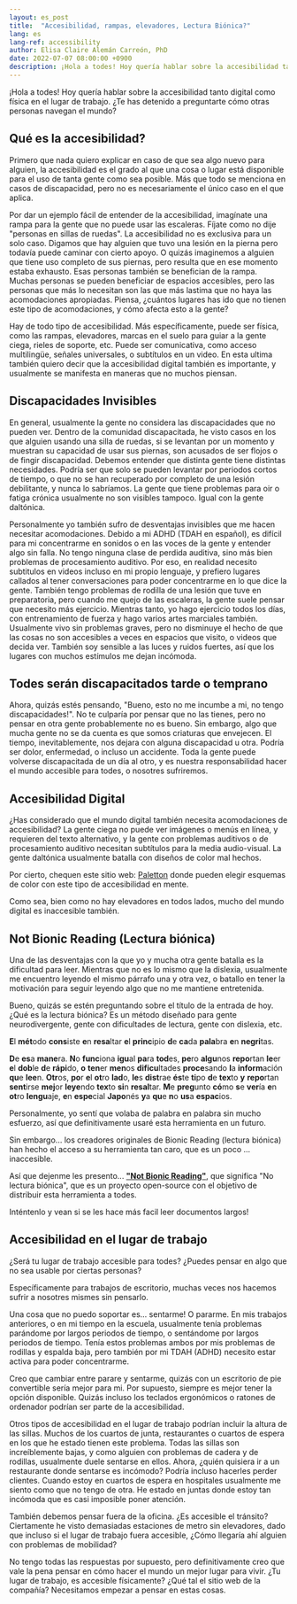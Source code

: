 ```yaml
---
layout: es_post
title:  "Accesibilidad, rampas, elevadores, Lectura Biónica?"
lang: es
lang-ref: accessibility
author: Elisa Claire Alemán Carreón, PhD
date: 2022-07-07 08:00:00 +0900
description: ¡Hola a todes! Hoy quería hablar sobre la accesibilidad tanto digital como física en el lugar de trabajo. ¿Te has detenido a preguntarte cómo otras personas navegan el mundo?
---
```


¡Hola a todes! Hoy quería hablar sobre la accesibilidad tanto digital como física en el lugar de trabajo. ¿Te has detenido a preguntarte cómo otras personas navegan el mundo?

## Qué es la accesibilidad?

Primero que nada quiero explicar en caso de que sea algo nuevo para alguien, la accesibilidad es el grado al que una cosa o lugar está disponible para el uso de tanta gente como sea posible. Más que todo se menciona en casos de discapacidad, pero no es necesariamente el único caso en el que aplica.

Por dar un ejemplo fácil de entender de la accesibilidad, imagínate una rampa para la gente que no puede usar las escaleras. Fíjate como no dije "personas en sillas de ruedas". La accesibilidad no es exclusiva para un solo caso. Digamos que hay alguien que tuvo una lesión en la pierna pero todavía puede caminar con cierto apoyo. O quizás imaginemos a alguien que tiene uso completo de sus piernas, pero resulta que en ese momento estaba exhausto. Esas personas también se benefician de la rampa. Muchas personas se pueden beneficiar de espacios accesibles, pero las personas que más lo necesitan son las que más lastima que no haya las acomodaciones apropiadas. Piensa, ¿cuántos lugares has ido que no tienen este tipo de acomodaciones, y cómo afecta esto a la gente?

Hay de todo tipo de accesibilidad. Más específicamente, puede ser física, como las rampas, elevadores, marcas en el suelo para guiar a la gente ciega, rieles de soporte, etc. Puede ser comunicativa, como acceso multilingüe, señales universales, o subtítulos en un video. En esta ultima también quiero decir que la accesibilidad digital también es importante, y usualmente se manifesta en maneras que no muchos piensan.

## Discapacidades Invisibles

En general, usualmente la gente no considera las discapacidades que no pueden ver. Dentro de la comunidad discapacitada, he visto casos en los que alguien usando una silla de ruedas, si se levantan por un momento y muestran su capacidad de usar sus piernas, son acusados de ser flojos o de fingir discapacidad. Debemos entender que distinta gente tiene distintas necesidades. Podría ser que solo se pueden levantar por periodos cortos de tiempo, o que no se han recuperado por completo de una lesión debilitante, y nunca lo sabríamos. La gente que tiene problemas para oir o fatiga crónica usualmente no son visibles tampoco. Igual con la gente daltónica.

Personalmente yo también sufro de desventajas invisibles que me hacen necesitar acomodaciones. Debido a mi ADHD (TDAH en español), es difícil para mi concentrarme en sonidos o en las voces de la gente y entender algo sin falla. No tengo ninguna clase de perdida auditiva, sino más bien problemas de procesamiento auditivo. Por eso, en realidad necesito subtitulos en videos incluso en mi propio lenguaje, y prefiero lugares callados al tener conversaciones para poder concentrarme en lo que dice la gente. También tengo problemas de rodilla de una lesión que tuve en preparatoria, pero cuando me quejo de las escaleras, la gente suele pensar que necesito más ejercicio. Mientras tanto, yo hago ejercicio todos los días, con entrenamiento de fuerza y hago varios artes marciales también. Usualmente vivo sin problemas graves, pero no disminuye el hecho de que las cosas no son accesibles a veces en espacios que visito, o videos que decida ver. También soy sensible a las luces y ruidos fuertes, así que los lugares con muchos estímulos me dejan incómoda.

## Todes serán discapacitados tarde o temprano

Ahora, quizás estés pensando, "Bueno, esto no me incumbe a mi, no tengo discapacidades!". No te culparía por pensar que no las tienes, pero no pensar en otra gente probablemente no es bueno. Sin embargo, algo que mucha gente no se da cuenta es que somos criaturas que envejecen. El tiempo, inevitablemente, nos dejara con alguna discapacidad u otra. Podría ser dolor, enfermedad, o incluso un accidente. Toda la gente puede volverse discapacitada de un día al otro, y es nuestra responsabilidad hacer el mundo accesible para todes, o nosotres sufriremos. 

## Accesibilidad Digital

¿Has considerado que el mundo digital también necesita acomodaciones de accesibilidad? La gente ciega no puede ver imágenes o menús en línea, y requieren del texto alternativo, y la gente con problemas auditivos o de procesamiento auditivo necesitan subtítulos para la media audio-visual. La gente daltónica usualmente batalla con diseños de color mal hechos.

Por cierto, chequen este sitio web: [Paletton](https://paletton.com) donde pueden elegir esquemas de color con este tipo de accesibilidad en mente.

Como sea, bien como no hay elevadores en todos lados, mucho del mundo digital es inaccesible también.

## Not Bionic Reading (Lectura biónica)

Una de las desventajas con la que yo y mucha otra gente batalla es la dificultad para leer. Mientras que no es lo mismo que la dislexia, usualmente me encuentro leyendo el mismo párrafo una y otra vez, o batallo en tener la motivación para seguir leyendo algo que no me mantiene entretenida.

Bueno, quizás se estén preguntando sobre el título de la entrada de hoy. ¿Qué es la lectura biónica? Es un método diseñado para gente neurodivergente, gente con dificultades de lectura, gente con dislexia, etc.

**E**l **mét**odo **cons**iste **e**n **resa**ltar **e**l **princ**ipio **d**e **ca**da **pala**bra **e**n **negri**tas. 
 
**D**e **es**a **mane**ra. **N**o **func**iona **igu**al **pa**ra **tod**es, **pe**ro **algu**nos **repo**rtan **le**er **e**l **dob**le **d**e **rápi**do, **o** **ten**er **men**os **dificu**ltades **proce**sando **l**a **inform**ación **qu**e **lee**n. **Otr**os, **po**r **e**l **ot**ro **lad**o, **le**s **dist**rae **és**te **ti**po **d**e **tex**to **y** **repo**rtan **sent**irse **mej**or **leye**ndo **tex**to **si**n **resal**tar. **M**e **preg**unto **có**mo **s**e **ver**ía **e**n **ot**ro **lengu**aje, **e**n **espe**cial **Japo**nés **y**a **qu**e **n**o **us**a **espac**ios. 

Personalmente, yo sentí que volaba de palabra en palabra sin mucho esfuerzo, así que definitivamente usaré esta herramienta en un futuro.

Sin embargo... los creadores originales de Bionic Reading (lectura biónica) han hecho el acceso a su herramienta tan caro, que es un poco ... inaccesible.

Así que dejenme les presento... [**"Not Bionic Reading"**](https://not-br.neocities.org/), que significa "No lectura biónica", que es un proyecto open-source con el objetivo de distribuir esta herramienta a todes.

Inténtenlo y vean si se les hace más facil leer documentos largos!

## Accesibilidad en el lugar de trabajo

¿Será tu lugar de trabajo accesible para todes? ¿Puedes pensar en algo que no sea usable por ciertas personas?

Específicamente para trabajos de escritorio, muchas veces nos hacemos sufrir a nosotres mismes sin pensarlo. 

Una cosa que no puedo soportar es... sentarme! O pararme. En mis trabajos anteriores, o en mi tiempo en la escuela, usualmente tenía problemas parándome por largos periodos de tiempo, o sentándome por largos periodos de tiempo. Tenía estos problemas ambos por mis problemas de rodillas y espalda baja, pero también por mi TDAH (ADHD) necesito estar activa para poder concentrarme.

Creo que cambiar entre parare y sentarme, quizás con un escritorio de pie convertible sería mejor para mi. Por supuesto, siempre es mejor tener la opción disponible. Quizás incluso los teclados ergonómicos o ratones de ordenador podrían ser parte de la accesibilidad. 

Otros tipos de accesibilidad en el lugar de trabajo podrían incluir la altura de las sillas. Muchos de los cuartos de junta, restaurantes o cuartos de espera en los que he estado tienen este problema. Todas las sillas son increíblemente bajas, y como alguien con problemas de cadera y de rodillas, usualmente duele sentarse en ellos. Ahora, ¿quién quisiera ir a un restaurante donde sentarse es incómodo? Podría incluso hacerles perder clientes. Cuando estoy en cuartos de espera en hospitales usualmente me siento como que no tengo de otra. He estado en juntas donde estoy tan incómoda que es casi imposible poner atención. 

También debemos pensar fuera de la oficina. ¿Es accesible el tránsito? Ciertamente he visto demasiadas estaciones de metro sin elevadores, dado que incluso si el lugar de trabajo fuera accesible, ¿Cómo llegaría ahí alguien con problemas de mobilidad?

No tengo todas las respuestas por supuesto, pero definitivamente creo que vale la pena pensar en cómo hacer el mundo un mejor lugar para vivir. ¿Tu lugar de trabajo, es accesible físicamente? ¿Qué tal el sitio web de la compañía? Necesitamos empezar a pensar en estas cosas.